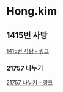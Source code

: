 # Hong.kim

## 1415번 사탕

[1415번 사탕 - 링크](https://www.acmicpc.net/problem/1415)

### 21757 나누기

[21757 나누기 - 링크](https://www.acmicpc.net/problem/1415)

